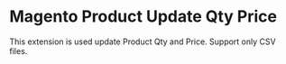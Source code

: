 # Magento Product Update Qty Price
This extension is used update Product Qty and Price.
Support only CSV files.
